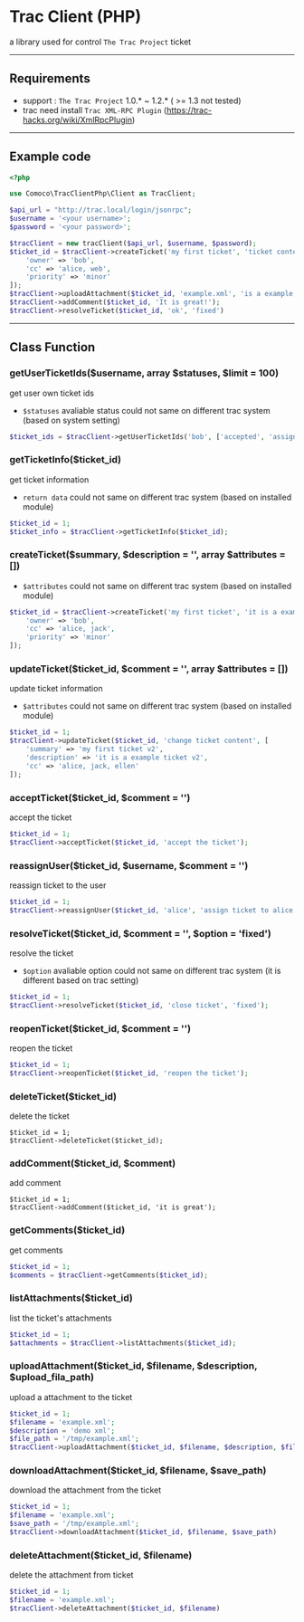 # Trac Client (PHP)

a library used for control `The Trac Project` ticket

----

## Requirements

- support : `The Trac Project` 1.0.* ~ 1.2.*  ( >= 1.3 not tested)
- trac need install `Trac XML-RPC Plugin` (https://trac-hacks.org/wiki/XmlRpcPlugin)

----

## Example code

```php
<?php

use Comoco\TracClientPhp\Client as TracClient;

$api_url = "http://trac.local/login/jsonrpc";
$username = '<your username>';
$password = '<your password>';

$tracClient = new tracClient($api_url, $username, $password);
$ticket_id = $tracClient->createTicket('my first ticket', 'ticket content', [
    'owner' => 'bob',
    'cc' => 'alice, web',
    'priority' => 'minor'
]);
$tracClient->uploadAttachment($ticket_id, 'example.xml', 'is a example file', "/tmp/example.xml");
$tracClient->addComment($ticket_id, 'It is great!');
$tracClient->resolveTicket($ticket_id, 'ok', 'fixed')

```

----

## Class Function


### getUserTicketIds($username, array $statuses, $limit = 100)

get user own ticket ids

- `$statuses` avaliable status could not same on different trac system (based on system setting)

```php
$ticket_ids = $tracClient->getUserTicketIds('bob', ['accepted', 'assigned'], 50);
```

### getTicketInfo($ticket_id)

get ticket information

- `return data`  could not same on different trac system (based on installed module)

```php
$ticket_id = 1;
$ticket_info = $tracClient->getTicketInfo($ticket_id);
```

### createTicket($summary, $description = '', array $attributes = [])

- `$attributes` could not same on different trac system (based on installed module)

```php
$ticket_id = $tracClient->createTicket('my first ticket', 'it is a example ticket', [
    'owner' => 'bob',
    'cc' => 'alice, jack',
    'priority' => 'minor'
]);
```
### updateTicket($ticket_id, $comment = '', array $attributes = [])

update ticket information

- `$attributes` could not same on different trac system (based on installed module)

```php
$ticket_id = 1;
$tracClient->updateTicket($ticket_id, 'change ticket content', [
    'summary' => 'my first ticket v2',
    'description' => 'it is a example ticket v2',
    'cc' => 'alice, jack, ellen'
]);
```

### acceptTicket($ticket_id, $comment = '')

accept the ticket

```php
$ticket_id = 1;
$tracClient->acceptTicket($ticket_id, 'accept the ticket');
```

### reassignUser($ticket_id, $username, $comment = '')

reassign ticket to the user

```php
$ticket_id = 1;
$tracClient->reassignUser($ticket_id, 'alice', 'assign ticket to alice');
```

### resolveTicket($ticket_id, $comment = '', $option = 'fixed')

resolve the ticket

- `$option` avaliable option could not same on different trac system  (it is different based on trac setting)

```php
$ticket_id = 1;
$tracClient->resolveTicket($ticket_id, 'close ticket', 'fixed');
```

### reopenTicket($ticket_id, $comment = '')

reopen the ticket

```php
$ticket_id = 1;
$tracClient->reopenTicket($ticket_id, 'reopen the ticket');
```

### deleteTicket($ticket_id)

delete the ticket

```
$ticket_id = 1;
$tracClient->deleteTicket($ticket_id);
```

### addComment($ticket_id, $comment)

add comment

```
$ticket_id = 1;
$tracClient->addComment($ticket_id, 'it is great');
```

### getComments($ticket_id)

get comments

```php
$ticket_id = 1;
$comments = $tracClient->getComments($ticket_id);
```

### listAttachments($ticket_id)

list the ticket's attachments

```php
$ticket_id = 1;
$attachments = $tracClient->listAttachments($ticket_id);
```

### uploadAttachment($ticket_id, $filename, $description, $upload_fila_path)

upload a attachment to the ticket

```php
$ticket_id = 1;
$filename = 'example.xml';
$description = 'demo xml';
$file_path = '/tmp/example.xml';
$tracClient->uploadAttachment($ticket_id, $filename, $description, $file_path)
```

### downloadAttachment($ticket_id, $filename, $save_path)

download the attachment from the ticket

```php
$ticket_id = 1;
$filename = 'example.xml';
$save_path = '/tmp/example.xml';
$tracClient->downloadAttachment($ticket_id, $filename, $save_path)
```

### deleteAttachment($ticket_id, $filename)

delete the attachment from ticket

```php
$ticket_id = 1;
$filename = 'example.xml';
$tracClient->deleteAttachment($ticket_id, $filename)
```